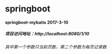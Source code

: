 # springboot

#### springboot-mybatis  2017-3-10

##### 项目访问地址：http://localhost:8080/1/10
###### 其中第一个参数只当前页数，第二个参数为每页记录数

